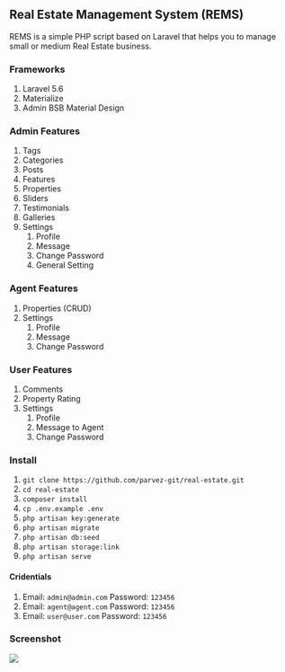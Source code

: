 ## Real Estate Management System (REMS)
REMS is a simple PHP script based on Laravel that helps you to manage small or medium Real Estate business.



### Frameworks
1. Laravel 5.6
2. Materialize
3. Admin BSB Material Design

### Admin Features
1. Tags
2. Categories
3. Posts
4. Features
5. Properties
6. Sliders
7. Testimonials
8. Galleries
9. Settings
    1. Profile
    2. Message
    3. Change Password
    4. General Setting

### Agent Features
1. Properties (CRUD)
2. Settings
    1. Profile
    2. Message
    3. Change Password

### User Features
1. Comments
2. Property Rating
3. Settings
    1. Profile
    2. Message to Agent
    3. Change Password


### Install
01. `git clone https://github.com/parvez-git/real-estate.git`
02. `cd real-estate`
03. `composer install`
04. `cp .env.example .env`
05. `php artisan key:generate`
06. `php artisan migrate`
07. `php artisan db:seed`
08. `php artisan storage:link`
09. `php artisan serve`

#### Cridentials
01. 
    Email: `admin@admin.com` 
    Password: `123456`
02. 
    Email: `agent@agent.com` 
    Password: `123456`
03. 
    Email: `user@user.com` 
    Password: `123456`


### Screenshot

<img src="https://github.com/parvez-git/real-estate/blob/master/public/demo/home.jpg">
